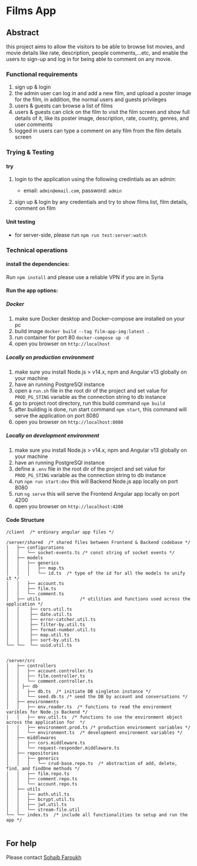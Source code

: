 # Films App
## Abstract
this project aims to allow the visitors to be able to browse list movies, and movie details like rate, description, people comments,...etc, and enable the users to sign-up and log in for being able to comment on any movie.

### Functional requirements 
1. sign up & login 
2. the admin user can log in and add a new film, and upload a poster image for the film, in addition, the normal users and guests privileges 
3. users & guests can browse a list of films 
4. users & guests can click on the film to visit the film screen and show full details of it, like its poster image, description, rate, country, genres, and user comments  
5. logged in users can type a comment on any film from the film details screen



### Trying & Testing 

#### try
1. login to the application using the following credintials as an admin:
   
   - email: `admin@email.com`, password: `admin`
2. sign up & login by any credentials and try to show films list, film details, comment on film

#### Unit testing 
- for server-side, please run `npm run test:server:watch` 

### Technical operations

#### install the dependencies:
Run `npm install` and please use a reliable VPN if you are in Syria

#### Run the app options:

##### Docker 
1. make sure Docker desktop and Docker-compose are installed on your pc 
2. build image `docker build --tag film-app-img:latest . `
3. run container for port 80 `docker-compose up -d`
4. open you browser on `http://localhost`

##### Locally on production environment
1. make sure you install Node.js > v14.x, npm and Angular v13 globally on your machine 
2. have an running PostgreSQl instance
3. open a `run.sh` file in the root dir of the project and set value for `PROD_PG_STING` variable as the connection string to db instance
4. go to project root directory, run this build command `npm build`
5. after building is done, run start command `npm start`, this command will serve the application on port 8080
6. open you browser on `http://localhost:8080`

##### Locally on development environment
1. make sure you install Node.js > v14.x, npm and Angular v13 globally on your machine 
2. have an running PostgreSQl instance
3. define a `.env` file in the root dir of the project and set value for `PROD_PG_STING` variable as the connection string to db instance
4. run `npm run start:dev` this will Backend Node.js app locally on port 8080 
5. run `ng serve` this will serve the Frontend Angular app locally on port 4200 
6. open you browser on `http://localhost:4200` 


#### Code Structure

```
/client  /* ordinary angular app files */

/server/shared  /* shared files between Frontend & Backend codebase */
│   ├── configurations
│   │   └── socket-events.ts /* const string of socket events */
│   ├── models
│   │   ├── generics
│   │   │   ├── map.ts
│   │   │   └── id.ts  /* type of the id for all the models to unify it */
│   │   ├── account.ts
│   │   ├── film.ts
│   │   └── comment.ts
│   ├── utils               /* utilities and functions used across the application */
│   │    ├── cors.util.ts
│   │    ├── date.util.ts
│   │    ├── error-catcher.util.ts
│   │    ├── filter-by.util.ts
│   │    ├── format-number.util.ts
│   │    ├── map.util.ts
│   │    ├── sort-by.util.ts
└── └──  └── uuid.util.ts


/server/src
│   ├── controllers
│   │   ├── account.controller.ts
│   │   ├── film.controller.ts
│   │   └── comment.controller.ts  
│   │ ├── db
│   │   ├── db.ts  /* initiate DB singleton instance */
│   │   └── seed.db.ts /* seed the DB by account and conversations */
│   ├── environments
│   │   ├── env.reader.ts  /* functions to read the environment varibles for Node.js Backend */
│   │   ├── env.util.ts  /* functions to use the environment object across the application for  */
│   │   ├── environment.prod.ts /* production environment variables */
│   │   └── environment.ts  /* development environment variables */
│   ├── middlewares
│   │	├── cors.middleware.ts 
│   │   └── request-responder.middleware.ts
│   ├── repositories
│   │   ├── generics
│   │   │   └── crud-base.repo.ts  /* abstraction of add, delete, find, and findOne methods */
│   │   ├── film.repo.ts
│   │   ├── comment.repo.ts
│   │   └── account.repo.ts
│   ├── utils
│   │   ├── auth.util.ts
│   │   ├── bcrypt.util.ts
│   │   ├── jwt.util.ts
│   │   └── stream-file.util
└── └── index.ts  /* include all functionalities to setup and run the app */


```

## For help
Please contact [Sohaib Faroukh](https://github.com/sohaib-faroukh) 

